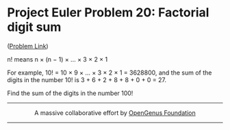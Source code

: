 # Project Euler Problem 20: Factorial digit sum

([Problem Link](https://projecteuler.net/problem=20))

n! means n × (n − 1) × ... × 3 × 2 × 1

For example, 10! = 10 × 9 × ... × 3 × 2 × 1 = 3628800,
and the sum of the digits in the number 10! is 3 + 6 + 2 + 8 + 8 + 0 + 0 = 27.

Find the sum of the digits in the number 100!

---

<p align="center">
	A massive collaborative effort by <a href="https://github.com/OpenGenus/cosmos">OpenGenus Foundation</a> 
</p>

---
